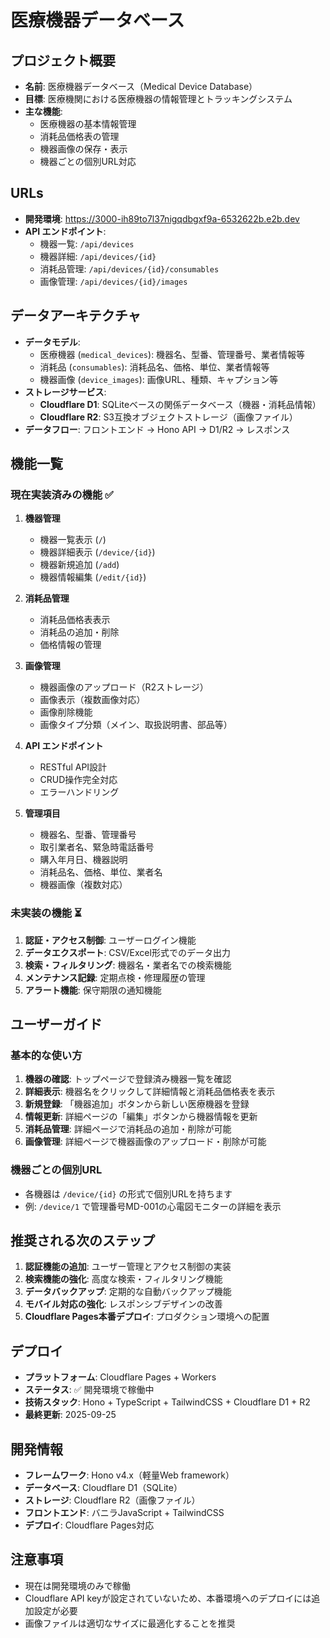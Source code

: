 # 医療機器データベース

## プロジェクト概要
- **名前**: 医療機器データベース（Medical Device Database）
- **目標**: 医療機関における医療機器の情報管理とトラッキングシステム
- **主な機能**: 
  - 医療機器の基本情報管理
  - 消耗品価格表の管理
  - 機器画像の保存・表示
  - 機器ごとの個別URL対応

## URLs
- **開発環境**: https://3000-ih89to7l37nigqdbgxf9a-6532622b.e2b.dev
- **API エンドポイント**: 
  - 機器一覧: `/api/devices`
  - 機器詳細: `/api/devices/{id}`
  - 消耗品管理: `/api/devices/{id}/consumables`
  - 画像管理: `/api/devices/{id}/images`

## データアーキテクチャ
- **データモデル**:
  - 医療機器 (`medical_devices`): 機器名、型番、管理番号、業者情報等
  - 消耗品 (`consumables`): 消耗品名、価格、単位、業者情報等
  - 機器画像 (`device_images`): 画像URL、種類、キャプション等
- **ストレージサービス**: 
  - **Cloudflare D1**: SQLiteベースの関係データベース（機器・消耗品情報）
  - **Cloudflare R2**: S3互換オブジェクトストレージ（画像ファイル）
- **データフロー**: フロントエンド → Hono API → D1/R2 → レスポンス

## 機能一覧

### 現在実装済みの機能 ✅
1. **機器管理**
   - 機器一覧表示 (`/`)
   - 機器詳細表示 (`/device/{id}`)
   - 機器新規追加 (`/add`)
   - 機器情報編集 (`/edit/{id}`)

2. **消耗品管理**
   - 消耗品価格表表示
   - 消耗品の追加・削除
   - 価格情報の管理

3. **画像管理**
   - 機器画像のアップロード（R2ストレージ）
   - 画像表示（複数画像対応）
   - 画像削除機能
   - 画像タイプ分類（メイン、取扱説明書、部品等）

4. **API エンドポイント**
   - RESTful API設計
   - CRUD操作完全対応
   - エラーハンドリング

5. **管理項目**
   - 機器名、型番、管理番号
   - 取引業者名、緊急時電話番号
   - 購入年月日、機器説明
   - 消耗品名、価格、単位、業者名
   - 機器画像（複数対応）

### 未実装の機能 ⏳
1. **認証・アクセス制御**: ユーザーログイン機能
2. **データエクスポート**: CSV/Excel形式でのデータ出力
3. **検索・フィルタリング**: 機器名・業者名での検索機能
4. **メンテナンス記録**: 定期点検・修理履歴の管理
5. **アラート機能**: 保守期限の通知機能

## ユーザーガイド

### 基本的な使い方
1. **機器の確認**: トップページで登録済み機器一覧を確認
2. **詳細表示**: 機器名をクリックして詳細情報と消耗品価格表を表示
3. **新規登録**: 「機器追加」ボタンから新しい医療機器を登録
4. **情報更新**: 詳細ページの「編集」ボタンから機器情報を更新
5. **消耗品管理**: 詳細ページで消耗品の追加・削除が可能
6. **画像管理**: 詳細ページで機器画像のアップロード・削除が可能

### 機器ごとの個別URL
- 各機器は `/device/{id}` の形式で個別URLを持ちます
- 例: `/device/1` で管理番号MD-001の心電図モニターの詳細を表示

## 推奨される次のステップ
1. **認証機能の追加**: ユーザー管理とアクセス制御の実装
2. **検索機能の強化**: 高度な検索・フィルタリング機能
3. **データバックアップ**: 定期的な自動バックアップ機能
4. **モバイル対応の強化**: レスポンシブデザインの改善
5. **Cloudflare Pages本番デプロイ**: プロダクション環境への配置

## デプロイ
- **プラットフォーム**: Cloudflare Pages + Workers
- **ステータス**: ✅ 開発環境で稼働中
- **技術スタック**: Hono + TypeScript + TailwindCSS + Cloudflare D1 + R2
- **最終更新**: 2025-09-25

## 開発情報
- **フレームワーク**: Hono v4.x（軽量Web framework）
- **データベース**: Cloudflare D1（SQLite）
- **ストレージ**: Cloudflare R2（画像ファイル）
- **フロントエンド**: バニラJavaScript + TailwindCSS
- **デプロイ**: Cloudflare Pages対応

## 注意事項
- 現在は開発環境のみで稼働
- Cloudflare API keyが設定されていないため、本番環境へのデプロイには追加設定が必要
- 画像ファイルは適切なサイズに最適化することを推奨